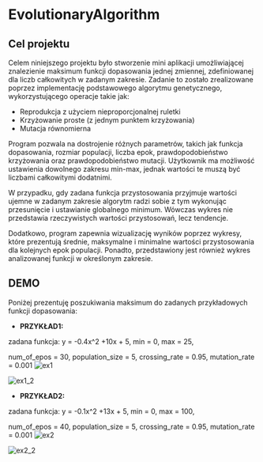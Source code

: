 # EvolutionaryAlgorithm

## Cel projektu
Celem niniejszego projektu było stworzenie mini aplikacji umożliwiającej znalezienie maksimum funkcji dopasowania jednej zmiennej, zdefiniowanej dla liczb całkowitych w zadanym zakresie. Zadanie to zostało zrealizowane poprzez implementację podstawowego algorytmu genetycznego, wykorzystującego operacje takie jak:
* Reprodukcja z użyciem nieproporcjonalnej ruletki
* Krzyżowanie proste (z jednym punktem krzyżowania)
* Mutacja równomierna

Program pozwala na dostrojenie różnych parametrów, takich jak funkcja dopasowania, rozmiar populacji, liczba epok, prawdopodobieństwo krzyżowania oraz prawdopodobieństwo mutacji. Użytkownik ma możliwość ustawienia dowolnego zakresu min-max, jednak wartości te muszą być liczbami całkowitymi dodatnimi.

W przypadku, gdy zadana funkcja przystosowania przyjmuje wartości ujemne w zadanym zakresie algorytm radzi sobie z tym wykonując przesunięcie i ustawianie globalnego minimum. Wówczas wykres nie przedstawia rzeczywistych wartości przystosowań, lecz tendencje.

Dodatkowo, program zapewnia wizualizację wyników poprzez wykresy, które prezentują średnie, maksymalne i minimalne wartości przystosowania dla kolejnych epok populacji. Ponadto, przedstawiony jest również wykres analizowanej funkcji w określonym zakresie.

## DEMO
Poniżej prezentuję poszukiwania maksimum do zadanych przykładowych funkcji dopasowania:

* **PRZYKŁAD1:**
  
zadana funkcja: y = -0.4x^2 +10x + 5, min = 0, max = 25,

num_of_epos = 30, population_size = 5, crossing_rate = 0.95, mutation_rate = 0.001
![ex1](https://github.com/MichalZdanuk/ElementaryGeneticAlgorithm/assets/76063659/2f21406c-bc32-47d4-9415-0e08fb47b6a4)

![ex1_2](https://github.com/MichalZdanuk/ElementaryGeneticAlgorithm/assets/76063659/c5225f80-e7c5-4d2f-9c8a-34069795e82e)

* **PRZYKŁAD2:**

zadana funkcja: y = -0.1x^2 +13x + 5, min = 0, max = 100,

num_of_epos = 40, population_size = 5, crossing_rate = 0.95, mutation_rate = 0.001
![ex2](https://github.com/MichalZdanuk/ElementaryGeneticAlgorithm/assets/76063659/4f617e70-ad8e-49ee-afb6-922f549ba357)

![ex2_2](https://github.com/MichalZdanuk/ElementaryGeneticAlgorithm/assets/76063659/de3d2058-501c-4583-b81b-5690a742bbe2)
